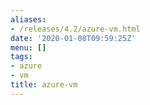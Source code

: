 ```yaml
---
aliases:
- /releases/4.2/azure-vm.html
date: '2020-01-08T09:59:25Z'
menu: []
tags:
- azure
- vm
title: azure-vm
---
```


